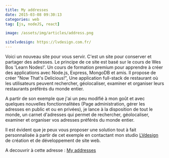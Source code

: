 ```yaml
---
title: My addresses
date: 2015-03-08 09:30:13
categories: web
tag: [js, nodeJS, react]

image: /assets/img/articles/address.png

sitelvdesign: https://lvdesign.com.fr/
---
```



Voici un nouveau site pour vous servir. C'est un site pour conserver et partager des adresses.
Le principe de ce site est basé sur le cours de Wes Bos 'Learn Nodes!'. Un cours de formation premium pour apprendre à créer des applications avec Node.js, Express, MongoDB et amis. Il propose de créer "Now That's Delicious!", Une application full-stack de restaurant où les utilisateurs peuvent rechercher, géolocaliser, examiner et organiser leurs restaurants préférés du monde entier.

A partir de son exemple que j'ai un peu modifié à mon goût et avec quelques nouvelles fonctionnalitées (Page administration, gérer les adresses en public et ou en privées), je lance à la disposition de tout le monde, un carnet d'adresses qui permet de rechercher, géolocaliser, examiner et organiser vos adresses préférés du monde entier.

Il est évident que je peux vous proposer une solution tout à fait personnalisée à partir de cet exemple en contactant mon studio [LVdesign](https://lvdesign.com.fr/) de création et de développement de site web.

A decouvrir à cette adresse : [My addresses](https://myaddresses.herokuapp.com/)